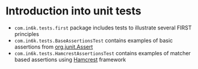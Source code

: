 # Introduction into unit tests

* `com.in6k.tests.first` package includes tests to illustrate several FIRST principles
* `com.in6k.tests.BaseAssertionsTest` contains examples of basic assertions from [org.junit.Assert](http://junit.sourceforge.net/javadoc/org/junit/Assert.html)
* `com.in6k.tests.HamcrestAssertionsTest` contains examples of matcher based assertions using [Hamcrest](https://code.google.com/archive/p/hamcrest/wikis/Tutorial.wiki) framework
